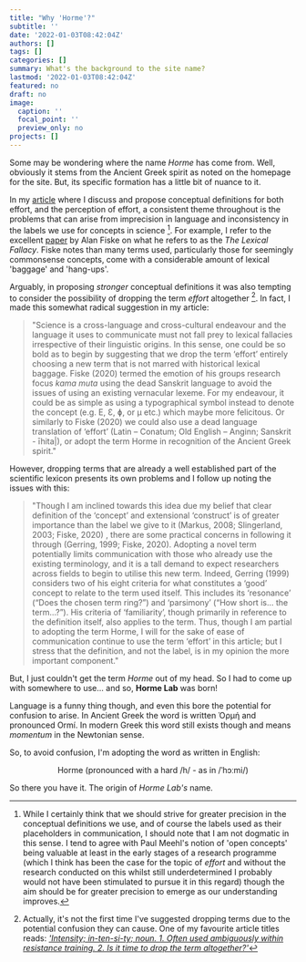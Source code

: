 ```yaml
---
title: "Why 'Horme'?"
subtitle: ''
date: '2022-01-03T08:42:04Z'
authors: []
tags: []
categories: []
summary: What's the background to the site name?
lastmod: '2022-01-03T08:42:04Z'
featured: no
draft: no
image:
  caption: ''
  focal_point: ''
  preview_only: no
projects: []
---
```

Some may be wondering where the name *Horme* has come from. Well, obviously it stems from the Ancient Greek spirit as noted on the homepage for the site. But, its specific formation has a little bit of nuance to it.

In my [article](https://www.hormelab.com/what_is_effort/) where I discuss and propose conceptual definitions for both effort, and the perception of effort, a consistent theme throughout is the problems that can arise from imprecision in language and inconsistency in the labels we use for concepts in science [^1]. For example, I refer to the excellent [paper](https://pubmed.ncbi.nlm.nih.gov/31682141/) by Alan Fiske on what he refers to as the *The Lexical Fallacy*. Fiske notes than many terms used, particularly those for seemingly commonsense concepts, come with a considerable amount of lexical 'baggage' and 'hang-ups'. 

Arguably, in proposing *stronger* conceptual definitions it was also tempting to consider the possibility of dropping the term *effort* altogether [^2]. In fact, I made this somewhat radical suggestion in my article:

> "Science is a cross-language and cross-cultural endeavour and the language it uses to communicate must not fall prey to lexical fallacies irrespective of their linguistic origins. In this sense, one could be so bold as to begin by suggesting that we drop the term ‘effort’ entirely choosing a new term that is not marred with historical lexical baggage. Fiske (2020) termed the emotion of his groups research focus *kama muta* using the dead Sanskrit language to avoid the issues of using an existing vernacular lexeme. For my endeavour, it could be as simple as using a typographical symbol instead to denote the concept (e.g. E, Ɛ, ɸ, or μ etc.) which maybe more felicitous. Or similarly to Fiske (2020) we could also use a dead language translation of ‘effort’ (Latin – Conatum; Old English – Anginn; Sanskrit - īhita|), or adopt the term Horme in recognition of the Ancient Greek spirit." 

However, dropping terms that are already a well established part of the scientific lexicon presents its own problems and I follow up noting the issues with this:

> "Though I am inclined towards this idea due my belief that clear definition of the ‘concept’ and extensional ‘construct’ is of greater importance than the label we give to it (Markus, 2008; Slingerland, 2003; Fiske, 2020) , there are some practical concerns in following it through (Gerring, 1999; Fiske, 2020). Adopting a novel term potentially limits communication with those who already use the existing terminology, and it is a tall demand to expect researchers across fields to begin to utilise this new term. Indeed, Gerring (1999) considers two of his eight criteria for what constitutes a ‘good’ concept to relate to the term used itself. This includes its ‘resonance’ (“Does the chosen term ring?”) and ‘parsimony’ (“How short is… the term…?”). His criteria of ‘familiarity’, though primarily in reference to the definition itself, also applies to the term. Thus, though I am partial to adopting the term Horme, I will for the sake of ease of communication continue to use the term ‘effort’ in this article; but I stress that the definition, and not the label, is in my opinion the more important component."

But, I just couldn't get the term *Horme* out of my head. So I had to come up with somewhere to use... and so, **Horme Lab** was born!

Language is a funny thing though, and even this bore the potential for confusion to arise. In Ancient Greek the word is written Ὁρμή and pronounced Ormí. In modern Greek this word still exists though and means *momentum* in the Newtonian sense. 

So, to avoid confusion, I'm adopting the word as written in English:

<div align="center">

Horme (pronounced with a hard /h/ - as in /ˈhɔːmi/)

<div align="left">

So there you have it. The origin of *Horme Lab's* name.


[^1]: While I certainly think that we should strive for greater precision in the conceptual definitions we use, and of course the labels used as their placeholders in communication, I should note that I am not dogmatic in this sense. I tend to agree with Paul Meehl's notion of 'open concepts' being valuable at least in the early stages of a research programme (which I think has been the case for the topic of *effort* and without the research conducted on this whilst still underdetermined I probably would not have been stimulated to pursue it in this regard) though the aim should be for greater precision to emerge as our understanding improves.

[^2]: Actually, it's not the first time I've suggested dropping terms due to the potential confusion they can cause. One of my favourite article titles reads: [*'Intensity; in-ten-si-ty; noun. 1. Often used ambiguously within resistance training. 2. Is it time to drop the term altogether?'*](https://www.researchgate.net/publication/235603792_Intensity_in-ten-si-ty_noun_1_Often_used_ambiguously_within_resistance_training_2_Is_it_time_to_drop_the_term_altogether)
